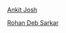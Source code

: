 [Ankit Josh](https://github.com/ankitjosh78)

[Rohan Deb Sarkar](https://github.com/rohandebsarkar)

